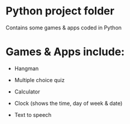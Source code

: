 # Python project folder 

Contains some games & apps coded in Python

# Games & Apps include:

- Hangman  

- Multiple choice quiz 

- Calculator

- Clock (shows the time, day of week & date)

- Text to speech
